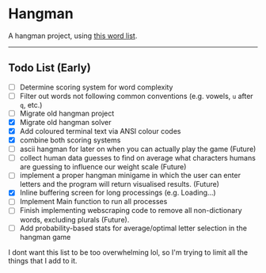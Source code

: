 # Hangman

A hangman project, using [this word list](https://github.com/dwyl/english-words).

---
## Todo List (Early)
 - [ ] Determine scoring system for word complexity
 - [ ] Filter out words not following common conventions (e.g. vowels, `u` after `q`, etc.)
 - [ ] Migrate old hangman project
 - [x] Migrate old hangman solver
 - [x] Add coloured terminal text via ANSI colour codes
 - [x] combine both scoring systems
 - [ ] ascii hangman for later on when you can actually play the game (Future)
 - [ ] collect human data guesses to find on average what characters humans are guessing to influence our weight scale (Future)
 - [ ] implement a proper hangman minigame in which the user can enter letters and the program will return visualised results. (Future)
 - [x] Inline buffering screen for long processings (e.g. Loading...)
 - [ ] Implement Main function to run all processes
 - [ ] Finish implementing webscraping code to remove all non-dictionary words, excluding plurals (Future).
 - [ ] Add probability-based stats for average/optimal letter selection in the hangman game

 I dont want this list to be too overwhelming lol, so I'm trying to limit all the things that I add to it.

